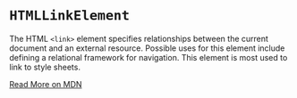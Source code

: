 # `HTMLLinkElement`

The HTML `<link>` element specifies relationships between the current document and an external resource. Possible uses for this element include defining a relational framework for navigation. This element is most used to link to style sheets.

[Read More on MDN](https://developer.mozilla.org/en-US/docs/Web/API/HTMLLinkElement)
